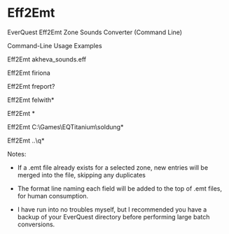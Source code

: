 # Eff2Emt
EverQuest Eff2Emt Zone Sounds Converter (Command Line)

Command-Line Usage Examples

  Eff2Emt akheva_sounds.eff

  Eff2Emt firiona

  Eff2Emt freport?

  Eff2Emt felwith*

  Eff2Emt *

  Eff2Emt C:\Games\EQTitanium\soldung*

  Eff2Emt ..\q*

Notes:

  * If a .emt file already exists for a selected zone, new entries will be merged into the file, skipping any duplicates
  
  * The format line naming each field will be added to the top of .emt files, for human consumption.
  
  * I have run into no troubles myself, but I recommended you have a backup of your EverQuest directory before performing large batch conversions.
